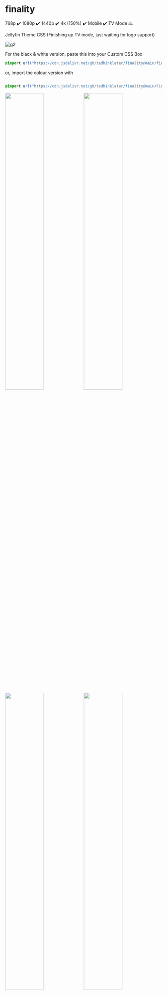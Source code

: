 # finality 
768p :heavy_check_mark: 1080p :heavy_check_mark: 1440p :heavy_check_mark: 4k (150%) :heavy_check_mark: Mobile :heavy_check_mark: TV Mode :soon:

Jellyfin Theme CSS (Finishing up TV mode, just waiting for logo support)

![g2](https://github.com/user-attachments/assets/7b3c01f1-256f-41fd-bdfc-46adc524e26d)

For the black & white version, paste this into your Custom CSS Box

```css
@import url("https://cdn.jsdelivr.net/gh/tedhinklater/finality@main/finality.css");

```

or, import the colour version with

```css

@import url("https://cdn.jsdelivr.net/gh/tedhinklater/finality@main/Finality-Coloured.css");

```

<img src="https://github.com/tedhinklater/finality/assets/66086488/1cea8ffe-6edf-451e-87f1-097a9c1803e7" width="49.5%" height="49.5%" /> <img src="https://github.com/user-attachments/assets/9f3e020e-8c00-4b72-94f8-5136dd87cc81" width="49.5%" height="49.5%" />
<img src="https://github.com/user-attachments/assets/6fd82385-7416-41a2-b12a-46e0f8a1b555" width="49.5%" height="49.5%" /> <img src="https://github.com/user-attachments/assets/eb524822-283e-4017-b590-ade378b3c374" width="49.5%" height="49.5%" />

# Player 

![14](https://github.com/tedhinklater/finality/assets/66086488/84d70061-5216-4921-bff0-fbb25de59cca)

# Mobile

![mobile](https://github.com/tedhinklater/finality/assets/66086488/a0fb2aec-2794-4d68-b96c-9a144844729a)

Make sure you enable backdrops and under Display settings use the Dark theme
![Backdrops](https://i.imgur.com/18D9IO3.png)

# Featured Content Bar by [BobHasNoSoul](https://github.com/BobHasNoSoul) and [SethBacon](https://forum.jellyfin.org/u-sethbacon)

1) Download [slideshow.html](https://github.com/tedhinklater/finality/blob/main/slideshow.html)

2) Enter your ```UserId``` into line 11 of slideshow.html (Get your UserID by going to the Jellyfin Dashboard, go to the Users tab, click your username. Your UserId is the last string in the address bar after the = sign)

3) Enter your ```API key``` into line 12 of slideshow.html (Go to Dashboard, API Keys tab, click the + and create a key for FeaturedSlideshow)

4) Go to your ```jellyfin-web``` folder (C:\Program Files\Jellyfin\Server\jellyfin-web) and create a folder named ```avatars``` and drop ```slideshow.html``` in that folder

5) (Important: Open Notepad with Administrator rights, or use Notepad++ for this) In the jellyfin-web folder, open the file ```home-html.RANDOMSTRINGHERE.chunk.js```

6) Ctrl+F and search for ```data-backdroptype="movie,series,book">``` 

7) Paste this after the >

```html
<style>.featurediframe { width: 89vw; height: 300px; display: block; border: 1px solid #000; margin: 0 auto}</style> <iframe class="featurediframe" src="/web/avatars/slideshow.html"></iframe>
```
8) Save the file.

9) Add this to your Custom CSS box in the Dashboard

```css
@import url("https://cdn.jsdelivr.net/gh/tedhinklater/finality@main/slideshow.css");
```

10) Empty your browser's cached web content (Ctrl+F5 or empty it from your browser's Cookies and Site Data settings section)

That's it.

# Customization
<img src="https://i.imgur.com/5d4W3M2.png" width="10%" height="10%"  />

```css
/*Use your own header logo*/
.pageTitleWithDefaultLogo {
  background-image: url(YOURURLHERE);
}
```
